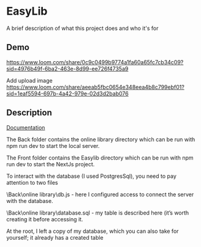 
# EasyLib

A brief description of what this project does and who it's for


## Demo

https://www.loom.com/share/0c9c0499b9774a1fa60a65fc7cb34c09?sid=4976b49f-6ba2-463e-8d99-ee726f4735a9


Add upload image
https://www.loom.com/share/aeeab5fbc0654e348eea4b8c799ebf01?sid=1eaf5594-697b-4a42-979e-02d3d2bab076


## Description

[Documentation](https://linktodocumentation)

The Back folder contains the online library directory which can be run with 
                        npm run dev 
to start the local server.

The Front folder contains the Easylib directory which can be run with 
                        npm run dev 
to start the NextJs project.


To interact with the database (I used PostgresSql), you need to pay attention to two files 

\Back\online library\db.js - here I configured access to connect the server with the database.


\Back\online library\database.sql - my table is described here (it’s worth creating it before accessing it.

At the root, I left a copy of my database, which you can also take for yourself; it already has a created table
